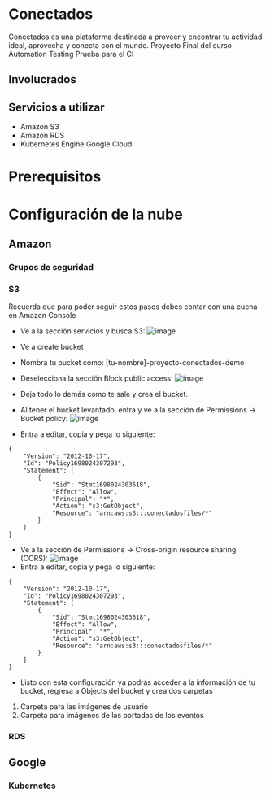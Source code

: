 # Conectados
Conectados es una plataforma destinada a proveer y encontrar tu actividad ideal, aprovecha y conecta con el mundo.
Proyecto Final del curso Automation Testing
Prueba para el CI

## Involucrados

## Servicios a utilizar
* Amazon S3
* Amazon RDS
* Kubernetes Engine Google Cloud
# Prerequisitos

# Configuración de la nube
## Amazon
### Grupos de seguridad 
### S3
Recuerda que para poder seguir estos pasos debes contar con una cuena en Amazon Console
* Ve a la sección servicios y busca S3:
![image](https://github.com/mp4402/proyecto-cloud/assets/61555440/3c28d446-b9df-448d-9b3d-e2642959c4cc)
* Ve a create bucket
* Nombra tu bucket como: [tu-nombre]-proyecto-conectados-demo
* Deselecciona la sección Block public access:
![image](https://github.com/mp4402/proyecto-cloud/assets/61555440/209977fe-0abf-4c50-8b44-4ba8a095c805)
* Deja todo lo demás como te sale y crea el bucket.

* Al tener el bucket levantado, entra y ve a la sección de Permissions -> Bucket policy:
![image](https://github.com/mp4402/proyecto-cloud/assets/61555440/bf0f1d1c-4357-45d1-b47e-85940e92c7a3)
* Entra a editar, copia y pega lo siguiente:
```
{
    "Version": "2012-10-17",
    "Id": "Policy1698024307293",
    "Statement": [
        {
            "Sid": "Stmt1698024303518",
            "Effect": "Allow",
            "Principal": "*",
            "Action": "s3:GetObject",
            "Resource": "arn:aws:s3:::conectadosfiles/*"
        }
    ]
}
```

* Ve a la sección de Permissions -> Cross-origin resource sharing (CORS):
![image](https://github.com/mp4402/proyecto-cloud/assets/61555440/6335f43f-a163-4de8-a7bb-a79301d0540f)
* Entra a editar, copia y pega lo siguiente:
```
{
    "Version": "2012-10-17",
    "Id": "Policy1698024307293",
    "Statement": [
        {
            "Sid": "Stmt1698024303518",
            "Effect": "Allow",
            "Principal": "*",
            "Action": "s3:GetObject",
            "Resource": "arn:aws:s3:::conectadosfiles/*"
        }
    ]
}
```

* Listo con esta configuración ya podrás acceder a la información de tu bucket, regresa a Objects del bucket y crea dos carpetas
1. Carpeta para las imágenes de usuario
2. Carpeta para imágenes de las portadas de los eventos
### RDS
## Google
### Kubernetes
